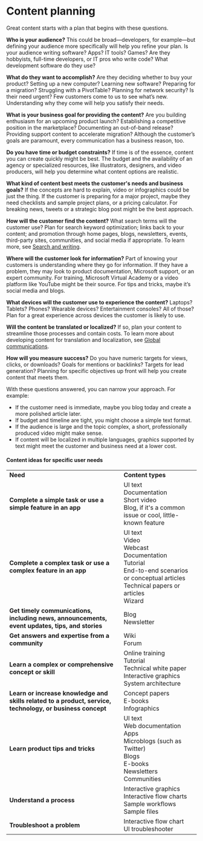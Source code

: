 ﻿# Content planning

Great content starts with a plan that begins with these questions.

**Who is your audience?** This could
be broad—developers, for example—but defining your audience more
specifically will help you refine your plan. Is your audience
writing software? Apps? IT tools? Games? Are they hobbyists,
full-time developers, or IT pros who write code? What development
software do they use?

**What do they want to accomplish?** Are
they deciding whether to buy your product? Setting up a new computer?
Learning new software? Preparing for a migration? Struggling with a
PivotTable? Planning for network security? Is their need urgent?
Few customers come to us to see what’s new. Understanding why they
come will help you satisfy their needs.

**What is your business goal for providing the content?** 
Are you building enthusiasm for an upcoming product launch?
Establishing a competitive position in the marketplace?
Documenting an out-of-band release? Providing support content to
accelerate migration? Although the customer’s goals are paramount,
every communication has a business reason, too.

**Do you have time or budget constraints?** If
time is of the essence, content you can create quickly might be
best. The budget and the availability of an agency
or specialized resources, like illustrators, designers, and video producers, will help you determine what content options are realistic.

**What kind of content best meets the customer's needs and business goals?** If
the concepts are hard to explain, video or infographics could be
just the thing. If the customer is preparing for a major project,
maybe they need checklists and sample project plans, or a pricing
calculator. For breaking news, tweets or a strategic blog post
might be the best approach. 

**How will the customer find the content?** 
What search terms will the customer use? Plan for search
keyword optimization; links back to your content; and promotion through
home pages, blogs, newsletters, events, third-party sites,
communities, and social media if appropriate. To learn more, see [Search and writing](/style-guide/search-writing). 

**Where will the customer look for information?** 
Part of knowing your customers is understanding where they go for
information. If they have a problem, they may look to product
documentation, Microsoft support, or an expert community. For
training, Microsoft Virtual Academy or a video platform like
YouTube might be their source. For tips and tricks, maybe it’s
social media and blogs.

**What devices will the customer use to experience the content?** Laptops?
Tablets? Phones? Wearable devices? Entertainment consoles? All of
those? Plan for a great experience across devices the customer is
likely to use. 

**Will the content be translated or localized?** 
If so, plan your content to streamline those processes and contain
costs. To learn more about developing content for translation and
localization, see [Global communications](/style-guide/global-communications/).

**How will you measure success?** Do
you have numeric targets for views, clicks, or downloads? Goals for
mentions or backlinks? Targets for lead generation? Planning for
specific objectives up front will help you create content that
meets them.

With these questions answered, you can narrow your approach. For example:

  - If the customer need is immediate, maybe you blog today and create a more polished article later. 
  - If budget and timeline are tight, you might choose a simple text format. 
  - If the audience is large and the topic complex, a short, professionally produced video might make sense.
  - If
    content will be localized in multiple languages, graphics
    supported by text might meet the customer and business need at a
    lower cost.

#### Content ideas for specific user needs

<table>
<tbody>
<tr class="odd">
<td><b>Need</b></td>
<td><b>Content types</b></td>
</tr>
<tr class="even">
<td><div>
<b>Complete a simple task or use a simple feature in an app</b>
</div></td>
<td>UI text<br />
Documentation<br />
Short video<br />
Blog, if it's a common issue or cool, little-known feature</td>
</tr>
<tr class="odd">
<td><div>
<b>Complete a complex task or use a complex feature in an app</b>
</div></td>
<td><div>
UI text 
</div>
<div>
Video
</div>
<div>
Webcast
</div>
<div>
Documentation<br />
Tutorial
</div>
<div>
End-to-end scenarios or conceptual articles
</div>
<div>
Technical papers or articles
</div>
<div>
Wizard
</div></td>
</tr>
<tr class="even">
<td><div>
<b>Get timely communications, including news, announcements, event updates, tips, and stories</b>
</div></td>
<td><div>
Blog
</div>
<div>
Newsletter
</div></td>
</tr>
<tr class="odd">
<td><div>
<b>Get answers and expertise from a community</b>
</div></td>
<td><div>
Wiki
</div>
<div>
Forum
</div></td>
</tr>
<tr class="even">
<td><div>
<b>Learn a complex or comprehensive concept or skill</b>
</div></td>
<td><div>
Online training
</div>
<div>
Tutorial
</div>
<div>
Technical white paper
</div>
<div>
Interactive graphics
</div>
<div>
System architecture
</div></td>
</tr>
<tr class="odd">
<td><div>
<b>Learn or increase knowledge and skills related to a product, service, technology, or business concept</b>
</div></td>
<td><div>
Concept papers
</div>
<div>
E-books
</div>
<div>
Infographics
</div></td>
</tr>
<tr class="even">
<td><div>
<b>Learn product tips and tricks</b>
</div></td>
<td><div>
UI text
</div>
<div>
Web documentation
</div>
<div>
Apps
</div>
<div>
Microblogs (such as Twitter)
</div>
<div>
Blogs
</div>
<div>
E-books
</div>
<div>
Newsletters
</div>
<div>
Communities
</div></td>
</tr>
<tr class="odd">
<td><div>
<div>
<b>Understand a process</b>
</div>
</div></td>
<td><div>
<div>
Interactive graphics
</div>
<div>
Interactive flow charts
</div>
<div>
Sample workflows
</div>
<div>
Sample files
</div>
</div></td>
</tr>
<tr class="even">
<td><div>
<div>
<b>Troubleshoot a problem</b>
</div>
</div></td>
<td><div>
<div>
Interactive flow chart
</div>
<div>
UI troubleshooter
</div>
</div></td>
</tr>
</tbody>
</table>
